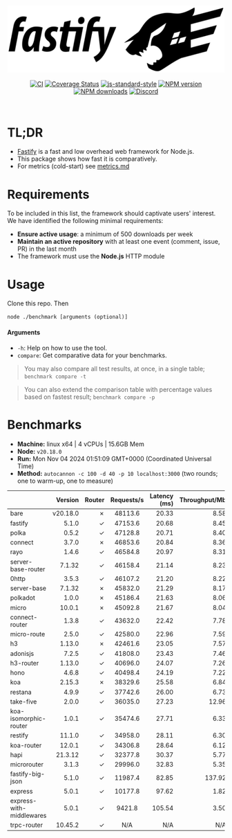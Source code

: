 <div align="center">
  <img src="https://github.com/fastify/graphics/raw/HEAD/fastify-landscape-outlined.svg" width="650" height="auto"/>
</div>

<div align="center">

[![CI](https://github.com/fastify/fastify/workflows/ci/badge.svg)](https://github.com/fastify/fastify/actions/workflows/ci.yml)
[![Coverage Status](https://coveralls.io/repos/github/fastify/fastify/badge.svg?branch=master)](https://coveralls.io/github/fastify/fastify?branch=master)
[![js-standard-style](https://img.shields.io/badge/code%20style-standard-brightgreen.svg?style=flat)](http://standardjs.com/)
[![NPM version](https://img.shields.io/npm/v/fastify.svg?style=flat)](https://www.npmjs.com/package/fastify)
[![NPM downloads](https://img.shields.io/npm/dm/fastify.svg?style=flat)](https://www.npmjs.com/package/fastify) [![Discord](https://img.shields.io/discord/725613461949906985)](https://discord.gg/fastify)

</div>
<br />

# TL;DR

* [Fastify](https://github.com/fastify/fastify) is a fast and low overhead web framework for Node.js.
* This package shows how fast it is comparatively.
* For metrics (cold-start) see [metrics.md](./METRICS.md)

# Requirements

To be included in this list, the framework should captivate users' interest. We have identified the following minimal requirements:
- **Ensure active usage**: a minimum of 500 downloads per week
- **Maintain an active repository** with at least one event (comment, issue, PR) in the last month
- The framework must use the **Node.js** HTTP module

# Usage

Clone this repo. Then

```
node ./benchmark [arguments (optional)]
```

#### Arguments

* `-h`: Help on how to use the tool.
* `compare`: Get comparative data for your benchmarks.

> You may also compare all test results, at once, in a single table; `benchmark compare -t`

> You can also extend the comparison table with percentage values based on fastest result; `benchmark compare -p`
# Benchmarks

* __Machine:__ linux x64 | 4 vCPUs | 15.6GB Mem
* __Node:__ `v20.18.0`
* __Run:__ Mon Nov 04 2024 01:51:09 GMT+0000 (Coordinated Universal Time)
* __Method:__ `autocannon -c 100 -d 40 -p 10 localhost:3000` (two rounds; one to warm-up, one to measure)

|                          | Version  | Router | Requests/s | Latency (ms) | Throughput/Mb |
| :--                      | --:      | --:    | :-:        | --:          | --:           |
| bare                     | v20.18.0 | ✗      | 48113.6    | 20.33        | 8.58          |
| fastify                  | 5.1.0    | ✓      | 47153.6    | 20.68        | 8.45          |
| polka                    | 0.5.2    | ✓      | 47128.8    | 20.71        | 8.40          |
| connect                  | 3.7.0    | ✗      | 46853.6    | 20.84        | 8.36          |
| rayo                     | 1.4.6    | ✓      | 46584.8    | 20.97        | 8.31          |
| server-base-router       | 7.1.32   | ✓      | 46158.4    | 21.14        | 8.23          |
| 0http                    | 3.5.3    | ✓      | 46107.2    | 21.20        | 8.22          |
| server-base              | 7.1.32   | ✗      | 45832.0    | 21.29        | 8.17          |
| polkadot                 | 1.0.0    | ✗      | 45186.4    | 21.63        | 8.06          |
| micro                    | 10.0.1   | ✗      | 45092.8    | 21.67        | 8.04          |
| connect-router           | 1.3.8    | ✓      | 43632.0    | 22.42        | 7.78          |
| micro-route              | 2.5.0    | ✓      | 42580.0    | 22.96        | 7.59          |
| h3                       | 1.13.0   | ✗      | 42461.6    | 23.05        | 7.57          |
| adonisjs                 | 7.2.5    | ✓      | 41808.0    | 23.43        | 7.46          |
| h3-router                | 1.13.0   | ✓      | 40696.0    | 24.07        | 7.26          |
| hono                     | 4.6.8    | ✓      | 40498.4    | 24.19        | 7.22          |
| koa                      | 2.15.3   | ✗      | 38329.6    | 25.58        | 6.84          |
| restana                  | 4.9.9    | ✓      | 37742.6    | 26.00        | 6.73          |
| take-five                | 2.0.0    | ✓      | 36035.0    | 27.23        | 12.96         |
| koa-isomorphic-router    | 1.0.1    | ✓      | 35474.6    | 27.71        | 6.33          |
| restify                  | 11.1.0   | ✓      | 34958.0    | 28.11        | 6.30          |
| koa-router               | 12.0.1   | ✓      | 34306.8    | 28.64        | 6.12          |
| hapi                     | 21.3.12  | ✓      | 32377.8    | 30.37        | 5.77          |
| microrouter              | 3.1.3    | ✓      | 29996.0    | 32.83        | 5.35          |
| fastify-big-json         | 5.1.0    | ✓      | 11987.4    | 82.85        | 137.92        |
| express                  | 5.0.1    | ✓      | 10177.8    | 97.62        | 1.82          |
| express-with-middlewares | 5.0.1    | ✓      | 9421.8     | 105.54       | 3.50          |
| trpc-router              | 10.45.2  | ✓      | N/A        | N/A          | N/A           |
